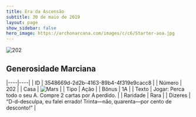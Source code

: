 ```yaml
---
title: Era da Ascensão
subtitle: 30 de maio de 2019
layout: page
show_sidebar: false
hero_image: https://archonarcana.com/images/c/c6/Starter-aoa.jpg
---
```


![202](https://cdn.keyforgegame.com/media/card_front/pt/435_202_FMHJ6HJ8M86Q_pt.png)

## Generosidade Marciana

|----|----|
| ID | 3548669d-2d2b-4163-89b4-4f319e9cacc8 |
| Número | 202 |
| Casa | ![Mars](https://archonarcana.com/images/thumb/d/de/Mars.png/22px-Mars.png "Marte") |
| Tipo | Ação |
| Bônus | 1A |
| Texto | Jogar: Perca todo o seu A. Compre 2 cartas por A perdido. |
| Raridade | Rara |
| Dizeres | “D-d-desculpa, eu falei errado! Trinta—não, quarenta—por cento de desconto!” |
